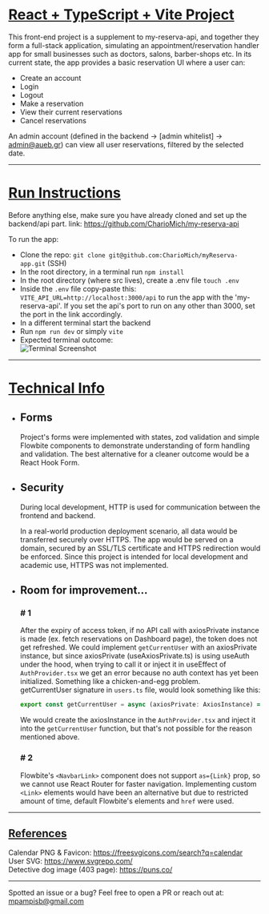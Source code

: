 # <u>React + TypeScript + Vite Project </u>

This front-end project is a supplement to my-reserva-api, and together they form a full-stack application,
simulating an appointment/reservation handler app for small businesses such as doctors, salons, barber-shops etc.
In its current state, the app provides a basic reservation UI where a user can: 
- Create an account
- Login
- Logout
- Make a reservation
- View their current reservations 
- Cancel reservations

An admin account (defined in the backend -> \[admin whitelist\] -> admin@aueb.gr) can view all user reservations, 
filtered by the selected date.

---

# <u> Run Instructions </u> 
Before anything else, make sure you have already cloned and set up the backend/api part. link: https://github.com/CharioMich/my-reserva-api <br>

To run the app:
- Clone the repo:
  ``` git clone git@github.com:CharioMich/myReserva-app.git ``` (SSH)
- In the root directory, in a terminal run ``` npm install ```
- In the root directory (where src lives), create a .env file ``` touch .env ```
- Inside the `.env` file copy-paste this: ``` VITE_API_URL=http://localhost:3000/api ``` to run the app with the 'my-reserva-api'. If you set the api's port to run on any other than 3000, set the port in the link accordingly.
- In a different terminal start the backend
- Run ``` npm run dev ``` or simply ``` vite ```
- Expected terminal outcome: <br>
  ![Terminal Screenshot](./public/terminal-vite.png)

---
# <u> Technical Info </u>

- ## Forms
  Project's forms were implemented with states, zod validation and simple Flowbite components
  to demonstrate understanding of form handling and validation.
  The best alternative for a cleaner outcome would be a React Hook Form.

- ## Security

  During local development, HTTP is used for communication between the frontend and backend.

  In a real-world production deployment scenario, all data would be transferred securely over HTTPS.
  The app would be served on a domain, secured by an SSL/TLS certificate and HTTPS redirection would be enforced.
  Since this project is intended for local development and academic use, HTTPS was not implemented.


- ## Room for improvement...
  ### # 1 <br>
  After the expiry of access token, if no API call with axiosPrivate instance is made (ex. fetch reservations on Dashboard page),
  the token does not get refreshed. We could implement `getCurrentUser` with an axiosPrivate instance, but
  since axiosPrivate (useAxiosPrivate.ts) is using useAuth under the hood, when trying to call it or inject it in  useEffect of
  `AuthProvider.tsx` we get an error because no auth context has yet been initialized. Something like a chicken-and-egg problem. <br>
  getCurrentUser signature in `users.ts` file, would look something like this:
  
  ```js
  export const getCurrentUser = async (axiosPrivate: AxiosInstance) => {...}
  ```
  We would create the axiosInstance in the `AuthProvider.tsx` and inject it into the `getCurrentUser` function, but that's 
  not possible for the reason mentioned above. 
  
  ### # 2
  Flowbite's ` <NavbarLink> ` component does not support ` as={Link} ` prop, so we cannot use 
  React Router for faster navigation. Implementing custom ` <Link> ` elements would have been an
  alternative but due to restricted amount of time, default Flowbite's elements and ` href ` were used.

--- 

## <u>References</u>

Calendar PNG & Favicon: https://freesvgicons.com/search?q=calendar <br>
User SVG: https://www.svgrepo.com/ <br>
Detective dog image (403 page): https://puns.co/

---
Spotted an issue or a bug? Feel free to open a PR or reach out at: mpampisb@gmail.com 